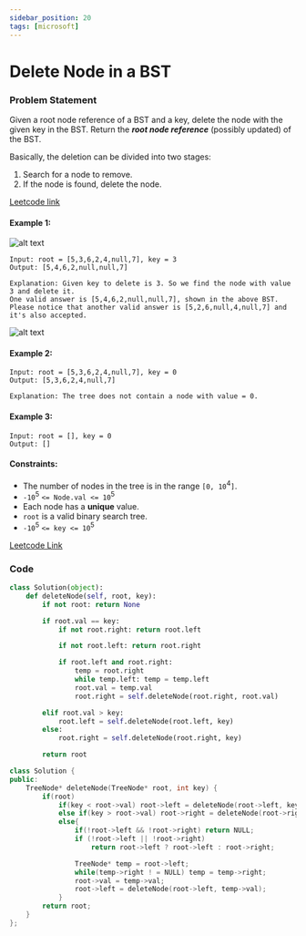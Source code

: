 ```yaml
---
sidebar_position: 20
tags: [microsoft]
---
```


# Delete Node in a BST

### Problem Statement

Given a root node reference of a BST and a key, delete the node with the given key in the BST. Return the **_root node reference_** (possibly updated) of the BST.

Basically, the deletion can be divided into two stages:

1. Search for a node to remove.
2. If the node is found, delete the node.

[Leetcode link](https://leetcode.com/problems/delete-node-in-a-bst/)

#### Example 1:

![alt text](https://assets.leetcode.com/uploads/2020/09/04/del_node_1.jpg)

```
Input: root = [5,3,6,2,4,null,7], key = 3
Output: [5,4,6,2,null,null,7]

Explanation: Given key to delete is 3. So we find the node with value 3 and delete it.
One valid answer is [5,4,6,2,null,null,7], shown in the above BST.
Please notice that another valid answer is [5,2,6,null,4,null,7] and it's also accepted.
```

![alt text](https://assets.leetcode.com/uploads/2020/09/04/del_node_supp.jpg)

#### Example 2:

```
Input: root = [5,3,6,2,4,null,7], key = 0
Output: [5,3,6,2,4,null,7]

Explanation: The tree does not contain a node with value = 0.
```

#### Example 3:

```
Input: root = [], key = 0
Output: []
```

#### Constraints:

- The number of nodes in the tree is in the range `[0, 10`<sup>4</sup>`]`.
- `-10`<sup>5</sup> `<= Node.val <= 10`<sup>5</sup>
- Each node has a **unique** value.
- `root` is a valid binary search tree.
- `-10`<sup>5</sup> `<= key <= 10`<sup>5</sup>

[Leetcode Link](https://leetcode.com/problems/delete-node-in-a-bst/)

### Code

```python title="Python Code"
class Solution(object):
    def deleteNode(self, root, key):
        if not root: return None

        if root.val == key:
            if not root.right: return root.left

            if not root.left: return root.right

            if root.left and root.right:
                temp = root.right
                while temp.left: temp = temp.left
                root.val = temp.val
                root.right = self.deleteNode(root.right, root.val)

        elif root.val > key:
            root.left = self.deleteNode(root.left, key)
        else:
            root.right = self.deleteNode(root.right, key)

        return root

```

```cpp title="C++ Code"
class Solution {
public:
    TreeNode* deleteNode(TreeNode* root, int key) {
        if(root)
            if(key < root->val) root->left = deleteNode(root->left, key);
            else if(key > root->val) root->right = deleteNode(root->right, key);
            else{
                if(!root->left && !root->right) return NULL;
                if (!root->left || !root->right)
                    return root->left ? root->left : root->right;

                TreeNode* temp = root->left;
                while(temp->right ! = NULL) temp = temp->right;
                root->val = temp->val;
                root->left = deleteNode(root->left, temp->val);
            }
        return root;
    }
};
```
